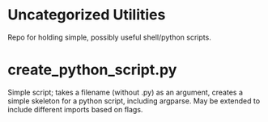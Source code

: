 # Uncategorized Utilities

Repo for holding simple, possibly useful shell/python scripts. 

# create\_python\_script.py

Simple script; takes a filename (without .py) as an argument, 
creates a simple skeleton for a python script, including argparse. 
May be extended to include different imports based on flags.

